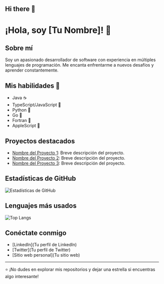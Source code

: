 ## Hi there 👋

# ¡Hola, soy [Tu Nombre]! 👋

## Sobre mí
Soy un apasionado desarrollador de software con experiencia en múltiples lenguajes de programación. Me encanta enfrentarme a nuevos desafíos y aprender constantemente.

## Mis habilidades 🚀

- Java ☕
- TypeScript/JavaScript 📜
- Python 🐍
- Go 🐹
- Fortran 🔢
- AppleScript 🍎

## Proyectos destacados

- [Nombre del Proyecto 1](enlace): Breve descripción del proyecto.
- [Nombre del Proyecto 2](enlace): Breve descripción del proyecto.
- [Nombre del Proyecto 3](enlace): Breve descripción del proyecto.

## Estadísticas de GitHub

![Estadísticas de GitHub](https://github-readme-stats.vercel.app/api?username=TuUsuario&show_icons=true&theme=radical)

## Lenguajes más usados

![Top Langs](https://github-readme-stats.vercel.app/api/top-langs/?username=TuUsuario&layout=compact&theme=radical)

## Conéctate conmigo

- [LinkedIn](Tu perfil de LinkedIn)
- [Twitter](Tu perfil de Twitter)
- [Sitio web personal](Tu sitio web)

---

⭐️ ¡No dudes en explorar mis repositorios y dejar una estrella si encuentras algo interesante!
